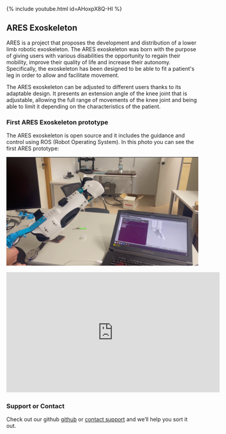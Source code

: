 {% include youtube.html id=AHoxpX8Q-HI %}

## ARES Exoskeleton

ARES is a project that proposes the development and distribution of a lower limb robotic exoskeleton. The ARES exoskeleton was born with the purpose of giving users with various disabilities the opportunity to regain their mobility, improve their quality of life and increase their autonomy. Specifically, the exoskeleton has been designed to be able to fit a patient's leg in order to allow and facilitate movement.

The ARES exoskeleton can be adjusted to different users thanks to its adaptable design. It presents an extension angle of the knee joint that is adjustable, allowing the full range of movements of the knee joint and being able to limit it depending on the characteristics of the patient. 

### First ARES Exoskeleton prototype

The ARES exoskeleton is open source and it includes the guidance and control using ROS (Robot Operating System). In this photo you can see the first ARES prototype:

![ARES Prototype](image_2022-05-19_10-23-59.png)

<iframe width="560" height="315" src="https://www.youtube.com/embed/{{ include.id }}" frameborder="0" allow="accelerometer; autoplay; encrypted-media; gyroscope; picture-in-picture" allowfullscreen></iframe>

### Support or Contact

Check out our github [github](https://github.com/exorob-ares) or [contact support](exorob.ares@gmail.com) and we’ll help you sort it out.
